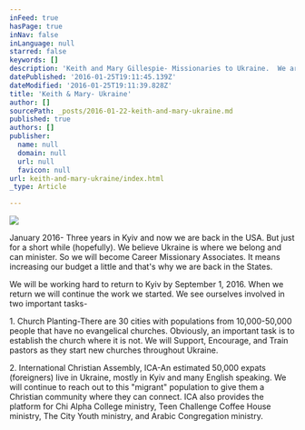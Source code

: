 ```yaml
---
inFeed: true
hasPage: true
inNav: false
inLanguage: null
starred: false
keywords: []
description: 'Keith and Mary Gillespie- Missionaries to Ukraine.  We are one of the Pastoral Couples at International Christian Assembly in Kyiv Ukraine.  '
datePublished: '2016-01-25T19:11:45.139Z'
dateModified: '2016-01-25T19:11:39.828Z'
title: 'Keith & Mary- Ukraine'
author: []
sourcePath: _posts/2016-01-22-keith-and-mary-ukraine.md
published: true
authors: []
publisher:
  name: null
  domain: null
  url: null
  favicon: null
url: keith-and-mary-ukraine/index.html
_type: Article

---
```

![](https://the-grid-user-content.s3-us-west-2.amazonaws.com/c0b6f6f8-e579-48eb-9d9e-27f51392e9af.jpg)

January 2016- Three years in Kyiv and now we are back in the USA.  But just for a short while (hopefully).  We believe Ukraine is where we belong and can minister.  So we will become Career Missionary Associates.  It means increasing our budget a little and that's why we are back in the States.  

We will be working hard
to return to Kyiv by September 1, 2016\.  When we return we will continue
the work we started.  We see ourselves involved in two important
tasks- 

1\.
 Church Planting-There are 30 cities with populations from 10,000-50,000
people that have no evangelical churches.  Obviously, an important task is
to establish the church where it is not.  We will Support, Encourage, and
Train pastors as they start new churches throughout Ukraine.  

2\.
 International Christian Assembly, ICA-An estimated 50,000 expats
(foreigners) live in Ukraine, mostly in Kyiv and many English speaking.
 We will continue to reach out to this "migrant" population to
give them a Christian community where they can connect.  ICA also provides
the platform for Chi Alpha College ministry, Teen Challenge Coffee House
ministry, The City Youth ministry, and Arabic Congregation ministry.